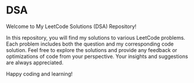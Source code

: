 # DSA
Welcome to My LeetCode Solutions (DSA) Repository!

In this repository, you will find my solutions to various LeetCode problems. Each problem includes both the question and my corresponding code solution. Feel free to explore the solutions and provide any feedback or optimizations of code from your perspective. Your insights and suggestions are always appreciated.

Happy coding and learning!
